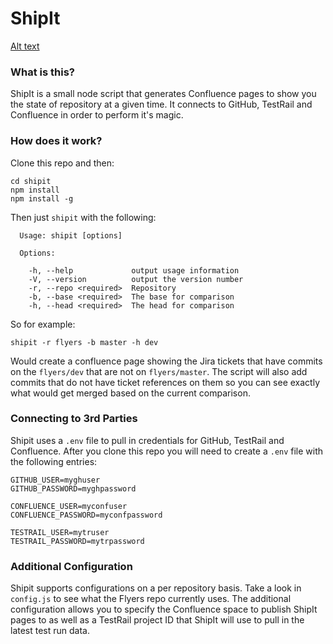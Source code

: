 # ShipIt

[Alt text](ship-it-squirrel.png?raw=true "Optional Title")

### What is this?

ShipIt is a small node script that generates Confluence pages to show you the state of repository at a given time. It connects to GitHub, TestRail and Confluence in order to perform it's magic.

### How does it work?

Clone this repo and then:
```
cd shipit
npm install
npm install -g
```
Then just `shipit` with the following:

```
  Usage: shipit [options]

  Options:

    -h, --help             output usage information
    -V, --version          output the version number
    -r, --repo <required>  Repository
    -b, --base <required>  The base for comparison
    -h, --head <required>  The head for comparison
```

So for example:

`shipit -r flyers -b master -h dev`

Would create a confluence page showing the Jira tickets that have commits on the `flyers/dev` that are not on `flyers/master`. The script will also add commits that do not have ticket references on them so you can see exactly what would get merged based on the current comparison.

### Connecting to 3rd Parties

Shipit uses a `.env` file to pull in credentials for GitHub, TestRail and Confluence. After you clone this repo you will need to create a `.env` file with the following entries:

```
GITHUB_USER=myghuser
GITHUB_PASSWORD=myghpassword

CONFLUENCE_USER=myconfuser
CONFLUENCE_PASSWORD=myconfpassword

TESTRAIL_USER=mytruser
TESTRAIL_PASSWORD=mytrpassword
```

### Additional Configuration

Shipit supports configurations on a per repository basis. Take a look in `config.js` to see what the Flyers repo currently uses. The additional configuration allows you to specify the Confluence space to publish ShipIt pages to as well as a TestRail project ID that ShipIt will use to pull in the latest test run data.
